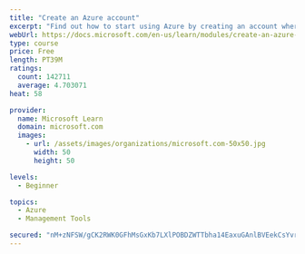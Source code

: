 ```yaml
---
title: "Create an Azure account"
excerpt: "Find out how to start using Azure by creating an account where you’ll see services and personal settings for identity, billing, and preferences."
webUrl: https://docs.microsoft.com/en-us/learn/modules/create-an-azure-account/
type: course
price: Free
length: PT39M
ratings:
  count: 142711
  average: 4.703071
heat: 58

provider:
  name: Microsoft Learn
  domain: microsoft.com
  images:
    - url: /assets/images/organizations/microsoft.com-50x50.jpg
      width: 50
      height: 50

levels:
  - Beginner

topics:
  - Azure
  - Management Tools

secured: "nM+zNFSW/gCK2RWK0GFhMsGxKb7LXlPOBDZWTTbha14EaxuGAnlBVEekCsYvrupErY6HFeE9JxssJyjyfiyA+v6PFXmchNGxIFcUaylssambcBvKPnFt52qMKxe6z9Ywca4fX/4quAA7ecWD+OMvu27qWcJbTxb3lvp9XeHNY5nI7ECTuu9XpGuX7EVNgUrltqjhV//oJdNpTuys6d5oXDkArbWt4vb6ANL5qbKrEEwwM+OEVT1kJCgbIu2cBkaUChTATAGcp4f7qhputxlxyes1PhNg2zMZP2SC3N5JBENS34RBh/BC/SeOr3vTvHk5VbGGOnvvNt/NW5bX3bl6d1BOgbnqUL3uzNs3Vd+mZdP3zC3EJ0tabHDqadpkzJOunPojjiSnnx05Ddt7yGxmaNmRf2gPBksgyMmBA+tM709eOpx5z4ZcRbxJUO8MmpLR;0co7rs/i1/PcGxZYcEN8TA=="
---
```


